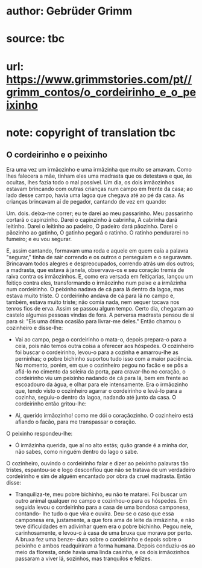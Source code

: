 # author: Gebrüder Grimm
# source: tbc
# url: https://www.grimmstories.com/pt//grimm_contos/o_cordeirinho_e_o_peixinho
# note: copyright of translation tbc

## O cordeirinho e o peixinho 

Era uma vez um irmãozinho e uma irmãzinha que muito se amavam. Como lhes
falecera a mãe, tinham eles uma madrasta que os detestava e que, às
ocultas, lhes fazia todo o mal possível.
Um dia, os dois irmãozinhos estavam brincando com outras crianças num
campo em frente da casa; ao lado desse campo, havia uma lagoa que
chegava até ao pé da casa.
As crianças brincavam aí de pegador, cantando de vez em quando:

Um. dois. deixa-me correr;
eu te darei ao meu passarinho.
Meu passarinho cortará o capinzinho.
Darei o capinzinho à cabrinha,
A cabrinha dará leitinho.
Darei o leitinho ao padeiro,
O padeiro dará pãozinho.
Darei o pãozinho ao gatinho,
O gatinho pegará o ratinho.
O ratinho pendurarei no fumeiro;
e eu vou segurar.

E, assim cantando, formavam uma roda e aquele em quem caía a palavra
"segurar," tinha de sair correndo e os outros o perseguiam e o
seguravam.
Brincavam todos alegres e despreocupados, correndo atrás um dos outros;
a madrasta, que estava à janela, observava-os e seu coração tremia de
raiva contra os irmãozinhos. E, como era versada em feitiçarias, lançou
um feitiço contra eles, transformando o irmãozinho num peixe e a
irmãzinha num cordeirinho.
O peixinho nadava de cá para lá dentro da lagoa, mas estava muito
triste. O cordeirinho andava de cá para lá no campo e, também, estava
muito triste; não comia nada, nem sequer tocava nos tenros fios de
erva.
Assim se passou algum tempo. Certo dia, chegaram ao castelo algumas
pessoas vindas de fora. A perversa madrasta pensou de si para si: "Eis
uma ótima ocasião para livrar-me deles." Então chamou o cozinheiro e
disse-lhe:
- Vai ao campo, pega o cordeirinho o mata-o, depois prepara-o para a
ceia, pois não temos outra coisa a oferecer aos hóspedes.
O cozinheiro foi buscar o cordeirinho, levou-o para a cozinha e
amarrou-lhe as perninhas; o pobre bichinho suportou tudo isso com a
maior paciência. No momento, porém, em que o cozinheiro pegou no facão e
se pôs a afiá-lo no cimento da soleira da porta, para cravar-lho no
coração, o cordeirinho viu um peixinho nadando de cá para lá, bem em
frente ao escoadouro da água, e olhar para ele intensamente.
Era o irmãozinho que, tendo visto o cozinheiro agarrar o cordeirinho e
levá-lo para a cozinha, seguiu-o dentro da lagoa, nadando até junto da
casa. O cordeirinho então gritou-lhe:

- Ai, querido irmãozinho!
como me dói o coraçãozinho.
O cozinheiro está afiando o facão,
para me transpassar o coração.

O peixinho respondeu-lhe:

- Ó irmãzinha querida,
que aí no alto estás;
quão grande é a minha dor, não sabes,
como ninguém dentro do lago o sabe.

O cozinheiro, ouvindo o cordeirinho falar e dizer ao peixinho palavras
tão tristes, espantou-se e logo desconfiou que não se tratava de um
verdadeiro cordeirinho e sim de alguém encantado por obra da cruel
madrasta. Então disse:
- Tranquiliza-te, meu pobre bichinho, eu não te matarei.
Foi buscar um outro animal qualquer no campo e cozinhou-o para os
hóspedes. Em seguida levou o cordeirinho para a casa de uma bondosa
camponesa, contando- lhe tudo o que vira e ouvira.
Deu-se o caso que essa camponesa era, justamente, a que fora ama de
leite da irmãzinha, e não teve dificuldades em adivinhar quem era o
pobre bichinho.
Pegou nele, carinhosamente, e levou-o à casa de uma bruxa que morava por
perto. A bruxa fez uma benze- dura sobre o cordeirinho e depois sobre o
peixinho e ambos readquiriram a forma humana.
Depois conduziu-os ao meio da floresta, onde havia uma linda casinha, e
os dois irmãozinhos passaram a viver lá, sozinhos, mas tranquilos e
felizes.
